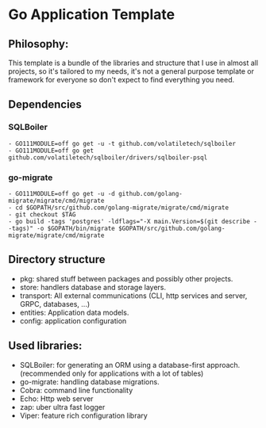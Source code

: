 # Go Application Template
## Philosophy:
This template is a bundle of the libraries and structure that I use in almost all projects, so it's tailored to my needs, 
it's not a general purpose template or framework for everyone so don't expect to find everything you need.

## Dependencies
### SQLBoiler
    - GO111MODULE=off go get -u -t github.com/volatiletech/sqlboiler
    - GO111MODULE=off go get github.com/volatiletech/sqlboiler/drivers/sqlboiler-psql
### go-migrate
    - GO111MODULE=off go get -u -d github.com/golang-migrate/migrate/cmd/migrate
    - cd $GOPATH/src/github.com/golang-migrate/migrate/cmd/migrate
    - git checkout $TAG
    - go build -tags 'postgres' -ldflags="-X main.Version=$(git describe --tags)" -o $GOPATH/bin/migrate $GOPATH/src/github.com/golang-migrate/migrate/cmd/migrate

## Directory structure
- pkg: shared stuff between packages and possibly other projects.
- store: handlers database and storage layers.
- transport: All external communications (CLI, http services and server, GRPC, databases, ...)
- entities: Application data models.
- config: application configuration


## Used libraries:
- SQLBoiler: for generating an ORM using a database-first approach. (recommended only for applications with a lot of tables)
- go-migrate: handling database migrations.
- Cobra: command line functionality
- Echo: Http web server
- zap: uber ultra fast logger
- Viper: feature rich configuration library

